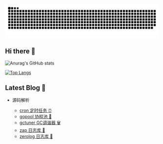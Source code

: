 <img src="https://github.com/liang09255/liang09255/blob/output/github-contribution-grid-snake-dark.svg">

## Hi there 👋

![Anurag's GitHub stats](https://github-readme-stats.vercel.app/api?username=liang09255&theme=github_dark_dimmed&show_icons=true&count_private=true&hide=stars,issues)

[![Top Langs](https://github-readme-stats.vercel.app/api/top-langs/?username=liang09255&layout=compact&theme=github_dark_dimmed)](https://github.com/anuraghazra/github-readme-stats)

## Latest Blog 📖

* 源码解析
  
  * [cron 定时任务 ⏰](https://www.yuque.com/liang09255/go/dbi1o9yxhw9ehyry)
  * [gopool 协程池 🚆](https://www.yuque.com/liang09255/go/yv9nndfavtkcvn5a)
  * [gctuner GC调谐器 🗑](https://www.yuque.com/liang09255/go/poigpc6s5abfhv9a)
  * [zap 日志库 📓](https://www.yuque.com/liang09255/go/al3hgngfag3ekp1x)
  * [zerolog 日志库 📔](https://www.yuque.com/liang09255/go/gu6ogab4l9p4gar2)
